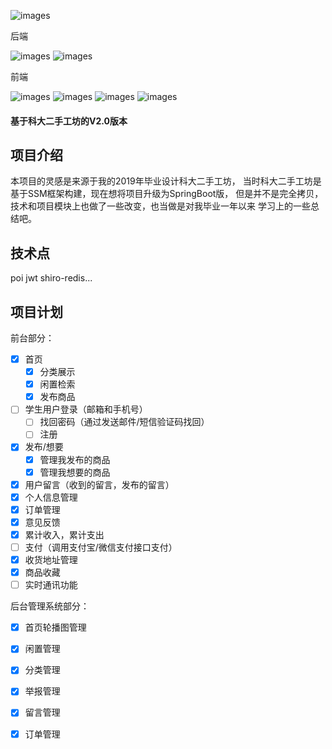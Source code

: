 ![images](https://kdmall.oss-cn-beijing.aliyuncs.com/logo/kdmall-logo.png)

后端

![images](https://img.shields.io/badge/SpringBoot-2.2.7-brightgreen) 
![images](https://img.shields.io/badge/MybatisPlus-3.3-yellowgreen)

前端

![images](https://img.shields.io/badge/Vue-2.6-green)
![images](https://img.shields.io/badge/vue--router-3.2-yellow)
![images](https://img.shields.io/badge/ElementUI-2.13-blue)
![images](https://img.shields.io/badge/axios-0.20-green)
#### 基于科大二手工坊的V2.0版本

## 项目介绍
本项目的灵感是来源于我的2019年毕业设计科大二手工坊，
当时科大二手工坊是基于SSM框架构建，现在想将项目升级为SpringBoot版，
但是并不是完全拷贝，技术和项目模块上也做了一些改变，也当做是对我毕业一年以来
学习上的一些总结吧。

## 技术点

poi jwt shiro-redis...

## 项目计划

前台部分：
- [x] 首页
    - [x] 分类展示
    - [x] 闲置检索
    - [x] 发布商品
- [ ] 学生用户登录（邮箱和手机号）
    - [ ] 找回密码（通过发送邮件/短信验证码找回）
    - [ ] 注册
- [x] 发布/想要
    - [x] 管理我发布的商品
    - [x] 管理我想要的商品    
- [x] 用户留言（收到的留言，发布的留言）
- [x] 个人信息管理
- [x] 订单管理
- [x] 意见反馈
- [x] 累计收入，累计支出
- [ ] 支付（调用支付宝/微信支付接口支付）
- [x] 收货地址管理
- [x] 商品收藏
- [ ] 实时通讯功能

后台管理系统部分：

- [x] 首页轮播图管理
- [x] 闲置管理
- [x] 分类管理
- [x] 举报管理
- [x] 留言管理
- [x] 订单管理

